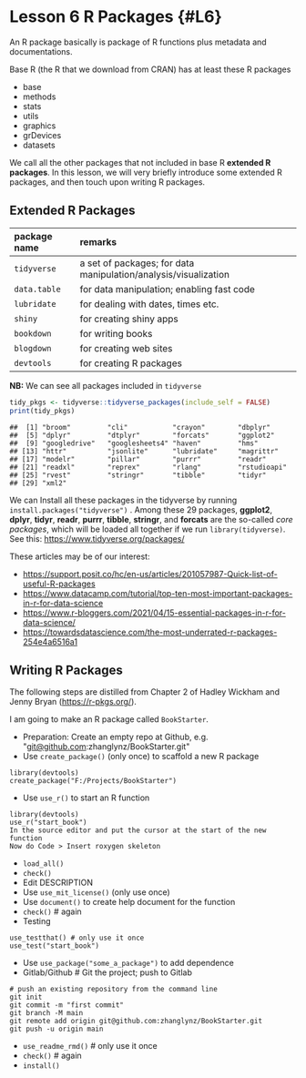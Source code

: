 # Lesson 6 R Packages {#L6}

An R package basically is package of R functions plus metadata and documentations.



Base R (the R that we download from CRAN) has at least these R packages

- base
- methods
- stats
- utils
- graphics
- grDevices
- datasets

We call all the other packages that not included in base R **extended R packages**. In this lesson, we will very briefly introduce some extended R packages, and then touch upon writing R packages.

## Extended R Packages

package name      | remarks
:-----------------|:-------------------------------
`tidyverse`       | a set of packages; for data manipulation/analysis/visualization
`data.table`      | for data manipulation; enabling fast code
`lubridate`       | for dealing with dates, times etc.
`shiny`           | for creating shiny apps
`bookdown`        | for writing books
`blogdown`        | for creating web sites
`devtools`        | for creating R packages

**NB:** We can see all packages included in `tidyverse`

```r
tidy_pkgs <- tidyverse::tidyverse_packages(include_self = FALSE)
print(tidy_pkgs)
```

```
##  [1] "broom"         "cli"           "crayon"        "dbplyr"       
##  [5] "dplyr"         "dtplyr"        "forcats"       "ggplot2"      
##  [9] "googledrive"   "googlesheets4" "haven"         "hms"          
## [13] "httr"          "jsonlite"      "lubridate"     "magrittr"     
## [17] "modelr"        "pillar"        "purrr"         "readr"        
## [21] "readxl"        "reprex"        "rlang"         "rstudioapi"   
## [25] "rvest"         "stringr"       "tibble"        "tidyr"        
## [29] "xml2"
```
We can Install all these packages in the tidyverse by running `install.packages("tidyverse")` .
Among these 29 packages, **ggplot2**, **dplyr**, **tidyr**,
**readr**, **purrr**, **tibble**, **stringr**, and **forcats** are the so-called *core packages*, which will be loaded all together if we run `library(tidyverse)`. See this: https://www.tidyverse.org/packages/

These articles may be of our interest:

- https://support.posit.co/hc/en-us/articles/201057987-Quick-list-of-useful-R-packages
- https://www.datacamp.com/tutorial/top-ten-most-important-packages-in-r-for-data-science
- https://www.r-bloggers.com/2021/04/15-essential-packages-in-r-for-data-science/
- https://towardsdatascience.com/the-most-underrated-r-packages-254e4a6516a1



## Writing R Packages

The following steps are distilled from Chapter 2 of Hadley Wickham and Jenny Bryan (https://r-pkgs.org/).

I am going to make an R package called `BookStarter`.

- Preparation: Create an empty repo at Github, e.g. "git@github.com:zhanglynz/BookStarter.git"
- Use `create_package()` (only once) to scaffold a new R package
````
library(devtools)
create_package("F:/Projects/BookStarter") 
````
- Use `use_r()` to start an  R function 
```` 
library(devtools)
use_r("start_book") 
In the source editor and put the cursor at the start of the new function
Now do Code > Insert roxygen skeleton
````
- `load_all()`
- `check()`
- Edit DESCRIPTION
- Use `use_mit_license()` (only use once)
- Use `document()` to create help document for the function
- `check()` # again
- Testing
````
use_testthat() # only use it once
use_test("start_book")
````
- Use `use_package("some_a_package")` to add  dependence
- Gitlab/Github # Git the project; push to Gitlab
````
# push an existing repository from the command line
git init
git commit -m "first commit"
git branch -M main
git remote add origin git@github.com:zhanglynz/BookStarter.git
git push -u origin main
````
- `use_readme_rmd()` # only use it once
- `check()` # again 
- `install()`


